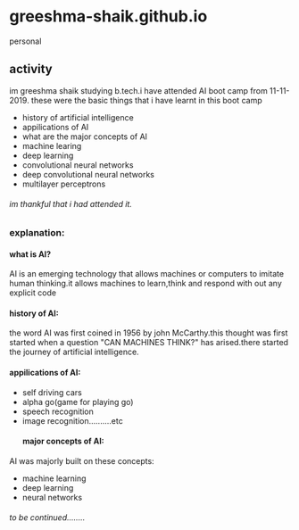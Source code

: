 # greeshma-shaik.github.io
personal
## activity
im greeshma shaik studying b.tech.i have attended AI boot camp from 11-11-2019.
these were the basic things that i have learnt in this boot camp
* history of artificial intelligence
* appilications of AI 
* what are the major concepts of AI
* machine learing
* deep learning
* convolutional neural networks
* deep convolutional neural networks
* multilayer perceptrons
###### im thankful that i had attended it.
   ### explanation:
   #### what is AI?
AI is an emerging technology that allows machines or computers to imitate human thinking.it allows machines to learn,think and respond with out any explicit code
   #### history of AI:
the word AI was first coined in 1956 by john McCarthy.this thought was first started when a question "CAN MACHINES THINK?" has arised.there started the journey of artificial intelligence.
   #### appilications of AI:
* self driving cars
* alpha go(game for playing go)
* speech recognition
* image recognition..........etc
   #### major concepts of AI:
AI was majorly built on these concepts:
 * machine learning
 * deep learning
 * neural networks
###### to be continued........
